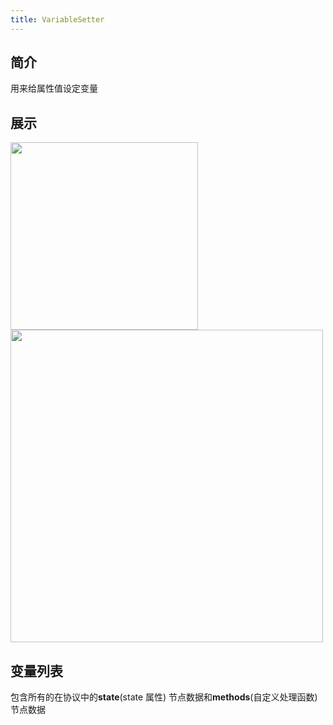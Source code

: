 ```yaml
---
title: VariableSetter
---
```

## 简介

用来给属性值设定变量

## 展示

<img src="https://img.alicdn.com/imgextra/i3/O1CN01RhKkpP1QexivgHNVB_!!6000000002002-2-tps-578-92.png" width="300"/>
<br/>

<img src="https://img.alicdn.com/imgextra/i3/O1CN014GxSj41xovf3cpX6y_!!6000000006491-2-tps-1564-1190.png" width="500"/>

## 变量列表
包含所有的在协议中的**state**(state 属性) 节点数据和**methods**(自定义处理函数) 节点数据
